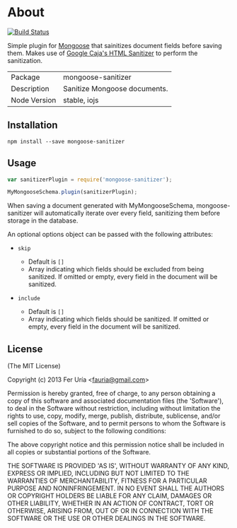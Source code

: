 # About

[![Build Status](https://api.travis-ci.org/fauria/mongoose-sanitizer.svg)](https://api.travis-ci.org/fauria/mongoose-sanitizer)

Simple plugin for [Mongoose](https://github.com/LearnBoost/mongoose) that sainitizes document fields before saving them. Makes use of [Google Caja's HTML Sanitizer](https://github.com/theSmaw/Caja-HTML-Sanitizer) to perform the sanitization.

<table>
<tr>
<td>Package</td><td>mongoose-sanitizer</td>
</tr>
<tr>
<td>Description</td>
<td>Sanitize Mongoose documents.</td>
</tr>
<tr>
<td>Node Version</td>
<td>stable, iojs</td>
</tr>
</table>

## Installation

`npm install --save mongoose-sanitizer`

## Usage

```javascript
var sanitizerPlugin = require('mongoose-sanitizer');

MyMongooseSchema.plugin(sanitizerPlugin);
```

When saving a document generated with MyMongooseSchema, mongoose-sanitizer will automatically iterate over every field, sanitizing them before storage in the database.

An optional options object can be passed with the following attributes:

- `skip`
  - Default is `[]`
  - Array indicating which fields should be excluded from being sanitized. If omitted or empty, every field in the document will be sanitized.
  
- `include`
  - Default is `[]`
  - Array indicating which fields should be sanitized. If omitted or empty, every field in the document will be sanitized.
   

## License

(The MIT License)

Copyright (c) 2013 Fer Uría &lt;fauria@gmail.com&gt;

Permission is hereby granted, free of charge, to any person obtaining
a copy of this software and associated documentation files (the
'Software'), to deal in the Software without restriction, including
without limitation the rights to use, copy, modify, merge, publish,
distribute, sublicense, and/or sell copies of the Software, and to
permit persons to whom the Software is furnished to do so, subject to
the following conditions:

The above copyright notice and this permission notice shall be
included in all copies or substantial portions of the Software.

THE SOFTWARE IS PROVIDED 'AS IS', WITHOUT WARRANTY OF ANY KIND,
EXPRESS OR IMPLIED, INCLUDING BUT NOT LIMITED TO THE WARRANTIES OF
MERCHANTABILITY, FITNESS FOR A PARTICULAR PURPOSE AND NONINFRINGEMENT.
IN NO EVENT SHALL THE AUTHORS OR COPYRIGHT HOLDERS BE LIABLE FOR ANY
CLAIM, DAMAGES OR OTHER LIABILITY, WHETHER IN AN ACTION OF CONTRACT,
TORT OR OTHERWISE, ARISING FROM, OUT OF OR IN CONNECTION WITH THE
SOFTWARE OR THE USE OR OTHER DEALINGS IN THE SOFTWARE.